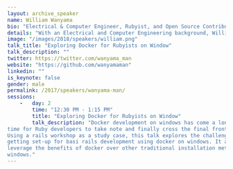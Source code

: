 ```yaml
---
layout: archive_speaker
name: William Wanyama
bio: "Electrical & Computer Engineer, Rubyist, and Open Source Contributor"
details: "With an Electrical and Computer Engineering background, William started his development career as a python developer in Sydney before joining the Nairobi startup scene as a Green Member at iHub. He's now a self proclaimed Rubyist and spends most of his time contributing to Open Source Software while building his startup."
image: "/images/2018/speakers/william.png"
talk_title: "Exploring Docker for Rubyists on Window"
talk_description: ""
twitter: https://twitter.com/wanyama_man
website: "https://github.com/wanyamaman"
linkedin: ""
is_keynote: false
gender: male
permalink: /2017/speakers/wanyama-man/
sessions:
    -   day: 2
        time: "12:30 PM - 1:15 PM"
        title: "Exploring Docker for Rubyists on Window"
        talk_description: "Docker development on windows has come a long way. So long that perhaps it’s
time for Ruby developers to take note and finally cross the final frontier.
Using a rails workshop as a study case, this talk explores the challenges faced in
getting set-up for basi rails development using docker on windows. It also looks to
leverage the benefits of docker over other traditional installation methods on
windows."
---
```

